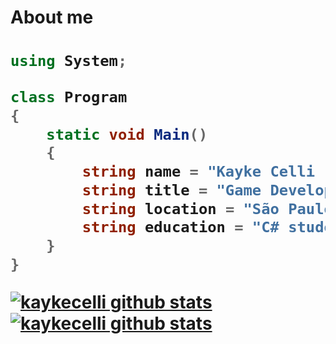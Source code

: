 <h1>About me<h1>

```C#
using System;

class Program
{
    static void Main()
    {
        string name = "Kayke Celli (@Kayke Celli)";
        string title = "Game Developer";
        string location = "São Paulo";
        string education = "C# student seeking opportunities";
    }
}
```

<a href="https://github.com/Gurupreet">
 <img align="center" src="https://github-readme-stats.vercel.app/api?username=kaykecelli&theme=merko&show_icons=true&hide_border=true&count_private=true" alt="kaykecelli github stats"/>
</a>

<a href="https://github.com/Gurupreet">
 <img align="center" src="https://github-readme-stats.vercel.app/api/top-langs/?username=kaykecelli&theme=merko&show_icons=true&hide_border=true&layout=compact" alt="kaykecelli github stats"/>
</a>

<!---
--->
